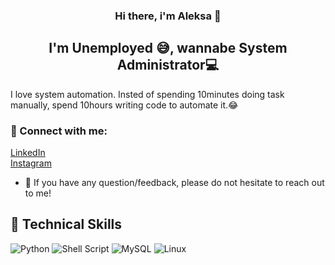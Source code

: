 <h3 align="center">
  Hi there, i'm Aleksa 👋
</h3>


<h2 align="center">
I'm Unemployed 😅, wannabe System Administrator💻 
</h2> 

I love system automation. Insted of spending 10minutes doing task manually, spend 10hours writing code to automate it.😂

### 🤝 Connect with me:
<a href="https://linkedin.com/in/aleksa-djordjevic-009b2a213">LinkedIn</a><br>
<a href="https://instagram.com/_aleksa_dj_">Instagram</a>

- 💬 If you have any question/feedback, please do not hesitate to reach out to me!


## 💼 Technical Skills
![Python](https://img.shields.io/badge/python-3670A0?style=for-the-badge&logo=python&logoColor=ffdd54)
![Shell Script](https://img.shields.io/badge/shell_script-%23121011.svg?style=for-the-badge&logo=gnu-bash&logoColor=white)
![MySQL](https://img.shields.io/badge/mysql-%2300f.svg?style=for-the-badge&logo=mysql&logoColor=white)
![Linux](https://img.shields.io/badge/Linux-FCC624?style=for-the-badge&logo=linux&logoColor=black)
